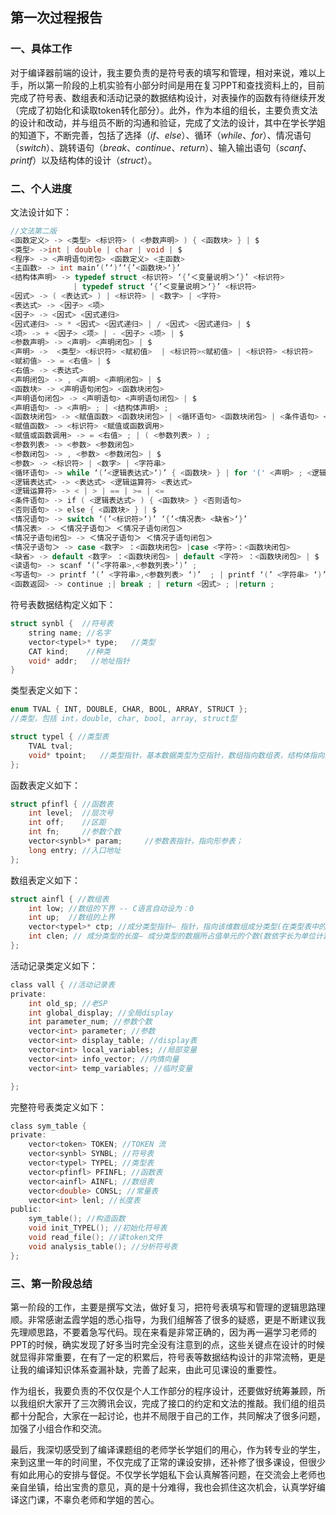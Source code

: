 

## 第一次过程报告

### 一、具体工作

​        对于编译器前端的设计，我主要负责的是符号表的填写和管理，相对来说，难以上手，所以第一阶段的上机实验有小部分时间是用在复习PPT和查找资料上的，目前完成了符号表、数组表和活动记录的数据结构设计，对表操作的函数有待继续开发（完成了初始化和读取token转化部分）。此外，作为本组的组长，主要负责文法的设计和改动，并与组员不断的沟通和验证，完成了文法的设计，其中在学长学姐的知道下，不断完善，包括了选择（$if、else$）、循环（$while、for$）、情况语句（$switch$）、跳转语句（$break、continue、return$）、输入输出语句（$scanf、printf$）以及结构体的设计（$struct$）。

### 二、个人进度

文法设计如下：

```c
//文法第二版
<函数定义> -> <类型> <标识符> ( <参数声明> ) { <函数块> } | $ 
<类型> ->int | double | char | void | $
<程序> -> <声明语句闭包> <函数定义> <主函数>
<主函数> -> int main‘(’‘)’‘{’<函数块>‘}’
<结构体声明> -> typedef struct <标识符> ‘{’＜变量说明＞‘}’ <标识符> 
    		  | typedef struct ‘{’＜变量说明＞‘}’ <标识符> 
<因式> -> ( <表达式> ) | <标识符> | <数字> | <字符>
<表达式> -> <因子> <项>  
<因子> -> <因式> <因式递归>  
<因式递归> -> * <因式> <因式递归> | / <因式> <因式递归> | $  
<项> -> + <因子> <项> | - <因子> <项> | $  
<参数声明> -> <声明> <声明闭包> | $  
<声明> ->  <类型> <标识符> <赋初值>  | <标识符><赋初值> | <标识符> <标识符>
<赋初值> -> = <右值> | $  
<右值> -> <表达式>
<声明闭包> -> , <声明> <声明闭包> | $  
<函数块> -> <声明语句闭包> <函数块闭包>  
<声明语句闭包> -> <声明语句> <声明语句闭包> | $  
<声明语句> -> <声明> ; | <结构体声明> ;
<函数块闭包> -> <赋值函数> <函数块闭包> | <循环语句> <函数块闭包> | <条件语句> <函数块闭包> | <函数返回> <函数块闭包> | <读语句> | <写语句> | <情况语句> <函数块闭包> | $
<赋值函数> -> <标识符> <赋值或函数调用>  
<赋值或函数调用> -> = <右值> ; | ( <参数列表> ) ;  
<参数列表> -> <参数> <参数闭包>  
<参数闭包> -> , <参数> <参数闭包> | $  
<参数> -> <标识符> | <数字> | <字符串> 
<循环语句> -> while ‘(’<逻辑表达式>‘)’ { <函数块> } | for '(' <声明> ; <逻辑表达式> ;＜标识符＞= <表达式> ')' { <函数块> } 
<逻辑表达式> -> <表达式> <逻辑运算符> <表达式>  
<逻辑运算符> -> < | > | == | >= | <=  
<条件语句> -> if ( <逻辑表达式> ) { <函数块> } <否则语句>  
<否则语句> -> else { <函数块> } | $  
<情况语句> -> switch ‘(’<标识符>‘)’ ‘{’<情况表> <缺省>‘}’
<情况表> -> ＜情况子语句＞ ＜情况子语句闭包＞
<情况子语句闭包> -> ＜情况子语句＞ ＜情况子语句闭包＞
<情况子语句＞ -> case <数字> ：<函数块闭包> |case <字符>：<函数块闭包>
<缺省> -> default <数字> ：<函数块闭包> | default <字符> ：<函数块闭包> | $
<读语句> -> scanf ‘(’<字符串>,<参数列表>‘)’ ;
<写语句> -> printf ‘(’ <字符串>,<参数列表> ‘)’  ; | printf ‘(’ <字符串> ‘)’ ; 
<函数返回> -> continue ;| break ; | return <因式> ; |return ;
```

符号表数据结构定义如下：

```c
struct synbl {  //符号表
	string name; //名字
	vector<typel>* type;   //类型
	CAT kind;    //种类
	void* addr;   //地址指针
}
```

类型表定义如下：

```c
enum TVAL { INT, DOUBLE, CHAR, BOOL, ARRAY, STRUCT };
//类型，包括 int，double, char, bool, array, struct型

struct typel { //类型表
	TVAL tval;
	void* tpoint;   //类型指针，基本数据类型为空指针，数组指向数组表，结构体指向结构表
};
```

函数表定义如下：

```c
struct pfinfl { //函数表
	int level;  //层次号
	int off;    //区距
	int fn;	    //参数个数
	vector<synbl>* param;     //参数表指针，指向形参表；
	long entry; //入口地址
};
```

数组表定义如下：

```c
struct ainfl { //数组表
	int low; //数组的下界 -- C语言自动设为：0
	int up;  //数组的上界
	vector<typel>* ctp; //成分类型指针– 指针，指向该维数组成分类型(在类型表中的信息)
	int clen; // 成分类型的长度– 成分类型的数据所占值单元的个数(数依字长为单位计算)
};
```

活动记录类定义如下：

```c
class vall { //活动记录表
private:
	int old_sp; //老SP
	int global_display; //全局display
	int parameter_num; //参数个数
	vector<int> parameter; //参数
	vector<int> display_table; //display表
	vector<int> local_variables; //局部变量
	vector<int> info_vector; //内情向量
	vector<int> temp_variables; //临时变量

};
```

完整符号表类定义如下：

```c
class sym_table {
private:
	vector<token> TOKEN; //TOKEN 流
	vector<synbl> SYNBL; //符号表
	vector<typel> TYPEL; //类型表
	vector<pfinfl> PFINFL; //函数表
	vector<ainfl> AINFL; //数组表
	vector<double> CONSL; //常量表
	vector<int> lenl; //长度表
public:
	sym_table(); //构造函数
	void init_TYPEL(); //初始化符号表
	void read_file(); //读token文件
	void analysis_table(); //分析符号表
};
```

### 三、第一阶段总结

​        第一阶段的工作，主要是撰写文法，做好复习，把符号表填写和管理的逻辑思路理顺。非常感谢孟霞学姐的悉心指导，为我们组解答了很多的疑惑，更是不断建议我先理顺思路，不要着急写代码。现在来看是非常正确的，因为再一遍学习老师的PPT的时候，确实发现了好多当时完全没有注意到的点，这些关键点在设计的时候就显得非常重要，在有了一定的积累后，符号表等数据结构设计的非常流畅，更是让我的编译知识体系查漏补缺，完善了起来，由此可见课设的重要性。

​		作为组长，我要负责的不仅仅是个人工作部分的程序设计，还要做好统筹兼顾，所以我组织大家开了三次腾讯会议，完成了接口的约定和文法的推敲。我们组的组员都十分配合，大家在一起讨论，也并不局限于自己的工作，共同解决了很多问题，加强了小组合作和交流。

​		最后，我深切感受到了编译课题组的老师学长学姐们的用心，作为转专业的学生，来到这里一年的时间里，不仅完成了正常的课设安排，还补修了很多课设，但很少有如此用心的安排与督促。不仅学长学姐私下会认真解答问题，在交流会上老师也亲自坐镇，给出宝贵的意见，真的是十分难得，我也会抓住这次机会，认真学好编译这门课，不辜负老师和学姐的苦心。